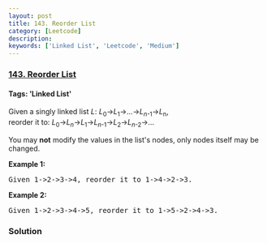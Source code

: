 ```yaml
---
layout: post
title: 143. Reorder List
category: [Leetcode]
description: 
keywords: ['Linked List', 'Leetcode', 'Medium']
---
```

### [143. Reorder List](https://leetcode.com/problems/reorder-list)

#### Tags: 'Linked List'

<div class="content__u3I1 question-content__JfgR"><div><p>Given a singly linked list <em>L</em>: <em>L</em><sub>0</sub>→<em>L</em><sub>1</sub>→…→<em>L</em><sub><em>n</em>-1</sub>→<em>L</em><sub>n</sub>,<br/>
reorder it to: <em>L</em><sub>0</sub>→<em>L</em><sub><em>n</em></sub>→<em>L</em><sub>1</sub>→<em>L</em><sub><em>n</em>-1</sub>→<em>L</em><sub>2</sub>→<em>L</em><sub><em>n</em>-2</sub>→…</p>
<p>You may <strong>not</strong> modify the values in the list's nodes, only nodes itself may be changed.</p>
<p><strong>Example 1:</strong></p>
<pre>Given 1-&gt;2-&gt;3-&gt;4, reorder it to 1-&gt;4-&gt;2-&gt;3.</pre>
<p><strong>Example 2:</strong></p>
<pre>Given 1-&gt;2-&gt;3-&gt;4-&gt;5, reorder it to 1-&gt;5-&gt;2-&gt;4-&gt;3.
</pre>
</div></div>

### Solution
